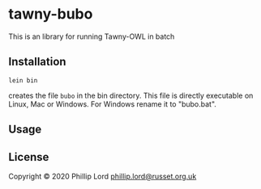 # tawny-bubo

This is an library for running Tawny-OWL in batch

## Installation

````
lein bin
````

creates the file `bubo` in the bin directory. This file is directly
executable on Linux, Mac or Windows. For Windows rename it to "bubo.bat".


## Usage



## License

Copyright © 2020 Phillip Lord <phillip.lord@russet.org.uk>
